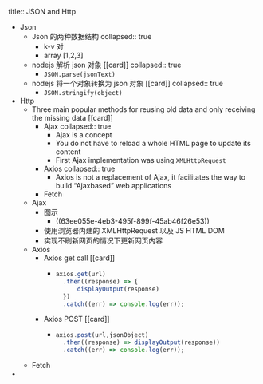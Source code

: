 title:: JSON and Http

- Json
	- Json 的两种数据结构
	  collapsed:: true
		- k-v 对
		- array [1,2,3]
	- nodejs 解析 json 对象 [[card]]
	  collapsed:: true
		- `JSON.parse(jsonText)`
	- nodejs 将一个对象转换为 json 对象 [[card]]
	  collapsed:: true
		- `JSON.stringify(object)`
- Http
	- Three main popular methods for reusing old data and  only receiving the missing data [[card]]
		- Ajax
		  collapsed:: true
			- Ajax is a concept
			- You do not have to reload a whole HTML page to update its content
			- First Ajax implementation was using `XMLHttpRequest`
		- Axios
		  collapsed:: true
			- Axios is not a replacement of Ajax, it facilitates the way to build “Ajaxbased” web applications
		- Fetch
	- Ajax
		- 图示
			- ((63ee055e-4eb3-495f-899f-45ab46f26e53))
		- 使用浏览器内建的 XMLHttpRequest 以及 JS  HTML DOM
		- 实现不刷新网页的情况下更新网页内容
	- Axios
		- Axios get call [[card]]
			- ```js
			  axios.get(url) 
			  	.then((response) => { 
			  		displayOutput(response) 
			  	}) 
			  	.catch((err) => console.log(err));
			  ```
		- Axios POST [[card]]
			- ```js
			  axios.post(url,jsonObject)
			    .then((response) => displayOutput(response))
			    .catch((err) => console.log(err));
			  ```
	- Fetch
-